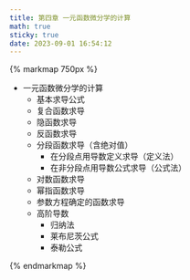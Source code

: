 ```yaml
---
title: 第四章 一元函数微分学的计算
math: true
sticky: true
date: 2023-09-01 16:54:12
---
```


{% markmap 750px %}

- 一元函数微分学的计算
  - 基本求导公式
  - 复合函数求导
  - 隐函数求导
  - 反函数求导
  - 分段函数求导（含绝对值）
    - 在分段点用导数定义求导（定义法）
    - 在非分段点用导数公式求导（公式法）
  - 对数函数求导
  - 幂指函数求导
  - 参数方程确定的函数求导
  - 高阶导数
    - 归纳法
    - 莱布尼茨公式
    - 泰勒公式

{% endmarkmap %}